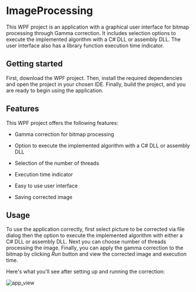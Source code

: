 # ImageProcessing
This WPF project is an application with a graphical user interface for bitmap processing through Gamma correction. It includes selection options to execute the implemented algorithm with a C# DLL or assembly DLL. The user interface also has a library function execution time indicator.

## Getting started
First, download the WPF project. Then, install the required dependencies and open the project in your chosen IDE. Finally, build the project, and you are ready to begin using the application.

## Features
This WPF project offers the following features:
- Gamma correction for bitmap processing

- Option to execute the implemented algorithm with a C# DLL or assembly DLL

- Selection of the number of threads

- Execution time indicator

- Easy to use user interface

- Saving corrected image

## Usage

To use the application correctly, first select picture to be corrected via file dialog then the option to execute the implemented algorithm with either a C# DLL or assembly DLL. Next you can choose number of threads processing the image. Finally, you can apply the gamma correction to the bitmap by clicking <em>Run</em> button and view the corrected image and execution time.

Here's what you'll see after setting up and running the correction: 

![app_view](https://user-images.githubusercontent.com/72341763/219368735-d63e101c-42c6-4c22-b7e3-57286a452510.png)
